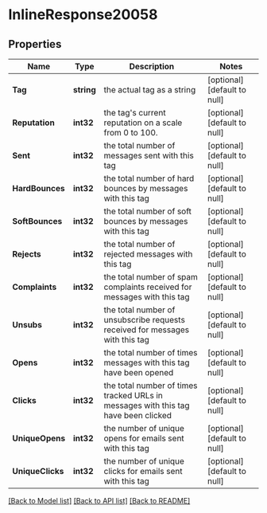# InlineResponse20058

## Properties
Name | Type | Description | Notes
------------ | ------------- | ------------- | -------------
**Tag** | **string** | the actual tag as a string | [optional] [default to null]
**Reputation** | **int32** | the tag&#39;s current reputation on a scale from 0 to 100. | [optional] [default to null]
**Sent** | **int32** | the total number of messages sent with this tag | [optional] [default to null]
**HardBounces** | **int32** | the total number of hard bounces by messages with this tag | [optional] [default to null]
**SoftBounces** | **int32** | the total number of soft bounces by messages with this tag | [optional] [default to null]
**Rejects** | **int32** | the total number of rejected messages with this tag | [optional] [default to null]
**Complaints** | **int32** | the total number of spam complaints received for messages with this tag | [optional] [default to null]
**Unsubs** | **int32** | the total number of unsubscribe requests received for messages with this tag | [optional] [default to null]
**Opens** | **int32** | the total number of times messages with this tag have been opened | [optional] [default to null]
**Clicks** | **int32** | the total number of times tracked URLs in messages with this tag have been clicked | [optional] [default to null]
**UniqueOpens** | **int32** | the number of unique opens for emails sent with this tag | [optional] [default to null]
**UniqueClicks** | **int32** | the number of unique clicks for emails sent with this tag | [optional] [default to null]

[[Back to Model list]](../README.md#documentation-for-models) [[Back to API list]](../README.md#documentation-for-api-endpoints) [[Back to README]](../README.md)


